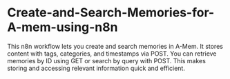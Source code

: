 # Create-and-Search-Memories-for-A-mem-using-n8n
This n8n workflow lets you create and search memories in A-Mem. It stores content with tags, categories, and timestamps via POST. You can retrieve memories by ID using GET or search by query with POST. This makes storing and accessing relevant information quick and efficient.
